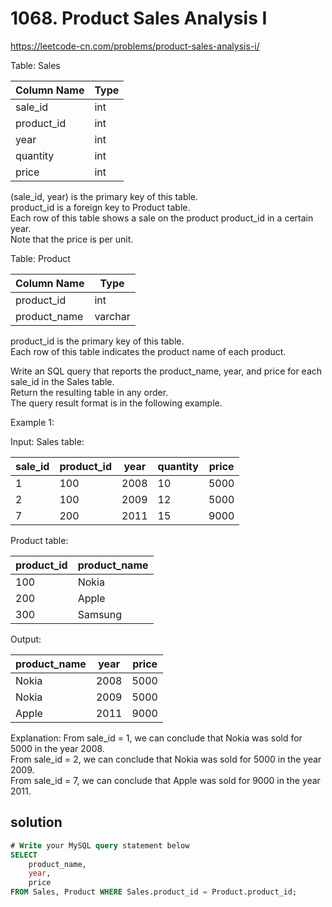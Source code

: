 # 1068. Product Sales Analysis I
https://leetcode-cn.com/problems/product-sales-analysis-i/  

Table: Sales

| Column Name | Type  |
|  ----  | ----  |
| sale_id     | int   |
| product_id  | int   |
| year        | int   |
| quantity    | int   |
| price       | int   |

(sale_id, year) is the primary key of this table.  
product_id is a foreign key to Product table.  
Each row of this table shows a sale on the product product_id in a certain year.    
Note that the price is per unit.  

Table: Product

| Column Name  | Type    |
|  ----  | ----  |
| product_id   | int     |
| product_name | varchar |

product_id is the primary key of this table.  
Each row of this table indicates the product name of each product.  

Write an SQL query that reports the product_name, year, and price for each sale_id in the Sales table.  
Return the resulting table in any order.  
The query result format is in the following example.  

Example 1:

Input: 
Sales table:

| sale_id | product_id | year | quantity | price |
|  ----  | ----  | ----  | ----  | ----  |
| 1       | 100        | 2008 | 10       | 5000  |
| 2       | 100        | 2009 | 12       | 5000  |
| 7       | 200        | 2011 | 15       | 9000  |

Product table:

| product_id | product_name |
|  ----  | ----  |
| 100        | Nokia        |
| 200        | Apple        |
| 300        | Samsung      |

Output: 

| product_name | year  | price |
|  ----  | ----  | ----  |
| Nokia        | 2008  | 5000  |
| Nokia        | 2009  | 5000  |
| Apple        | 2011  | 9000  |

Explanation: 
From sale_id = 1, we can conclude that Nokia was sold for 5000 in the year 2008.  
From sale_id = 2, we can conclude that Nokia was sold for 5000 in the year 2009.  
From sale_id = 7, we can conclude that Apple was sold for 9000 in the year 2011.  

## solution
``` sql
# Write your MySQL query statement below
SELECT 
    product_name, 
    year, 
    price 
FROM Sales, Product WHERE Sales.product_id = Product.product_id;
```
